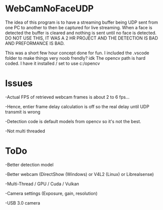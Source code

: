 # WebCamNoFaceUDP
The idea of this program is to have a streaming buffer being UDP sent from one PC to another to then be captured for live streaming.
When a face is detected the buffer is cleared and nothing is sent until no face is detected.
DO NOT USE THIS, IT WAS A 2 HR PROJECT AND THE DETECTION IS BAD AND PREFORMANCE IS BAD.

This was a short few hour concept done for fun.
I included the .vscode folder to make things very noob frendly? idk
The opencv path is hard coded. I have it installed / set to use c:/opencv

# Issues
-Actual FPS of retrieved webcam frames is about 2 to 6 fps...

-Hence, entier frame delay calculation is off so the real delay until UDP transmit is wrong

-Detection code is default models from opencv so it's not the best.

-Not multi threaded

# ToDo
-Better detection model

-Better webcam (DirectShow (Windows) or V4L2 (Linux) or Librealsense)

-Multi-Thread / GPU / Cuda / Vulkan

-Camera settings (Exposure, gain, resolution)

-USB 3.0 camera
